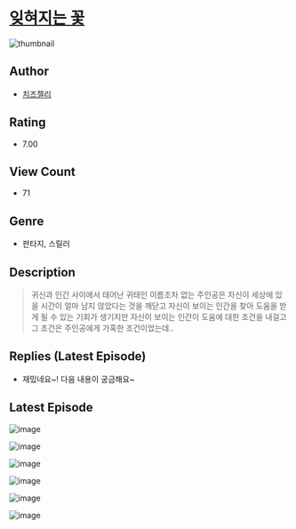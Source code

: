 # [잊혀지는 꽃](https://comic.naver.com/bestChallenge/list?titleId=810653)
![thumbnail](https://image-comic.pstatic.net/user_contents_data/challenge_comic/2023/05/24/367006/upload_3834078651259118393_480x623.jpeg)

## Author
- [치즈젤리](https://comic.naver.com/artistTitle?id=367006)

## Rating
- 7.00

## View Count
- 71

## Genre
- 판타지, 스릴러

## Description
> 귀신과 인간 사이에서 태어난 귀태인 이름조차 없는 주인공은 자신이 세상에 있을 시간이 얼마 남지 않았다는 것을 깨닫고 자신이 보이는 인간을 찾아 도움을 받게 될 수 있는 기회가 생기지만 자신이 보이는 인간이 도움에 대한 조건을 내걸고 그 조건은 주인공에게 가혹한 조건이었는데..

## Replies (Latest Episode)
- 재밌네요~! 다음 내용이 궁금해요~

## Latest Episode
![image](https://image-comic.pstatic.net/user_contents_data/challenge_comic/2023/05/25/367006/upload_3834363601737037624.jpeg)

![image](https://image-comic.pstatic.net/user_contents_data/challenge_comic/2023/05/25/367006/upload_4136047605622255664.jpeg)

![image](https://image-comic.pstatic.net/user_contents_data/challenge_comic/2023/05/25/367006/upload_3979323231067059812.jpeg)

![image](https://image-comic.pstatic.net/user_contents_data/challenge_comic/2023/05/25/367006/upload_3918755516476832053.jpeg)

![image](https://image-comic.pstatic.net/user_contents_data/challenge_comic/2023/05/25/367006/upload_7090416447338854754.jpeg)

![image](https://image-comic.pstatic.net/user_contents_data/challenge_comic/2023/05/25/367006/upload_3486740733349881441.jpeg)
